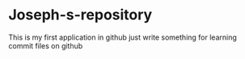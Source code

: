 # Joseph-s-repository
This is my first application in github
just write something for learning commit files on github
